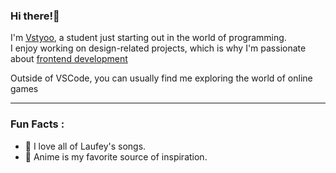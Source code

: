 ### Hi there!👀

I'm <ins>Vstyoo</ins>, a student just starting out in the world of programming.  
I enjoy working on design-related projects, which is why I'm passionate about <ins>frontend development</ins>  

Outside of VSCode, you can usually find me exploring the world of online games  

---

### Fun Facts : 
- 🎵 I love all of Laufey's songs.  
- 🍥 Anime is my favorite source of inspiration.  

